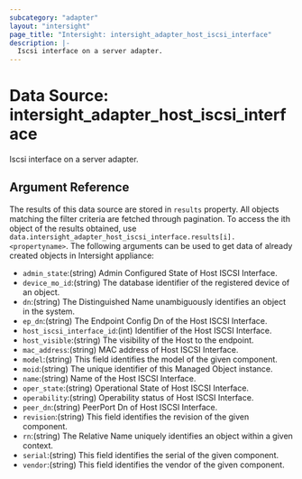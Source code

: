 ```yaml
---
subcategory: "adapter"
layout: "intersight"
page_title: "Intersight: intersight_adapter_host_iscsi_interface"
description: |-
  Iscsi interface on a server adapter.
---
```


# Data Source: intersight_adapter_host_iscsi_interface
Iscsi interface on a server adapter.
## Argument Reference
The results of this data source are stored in `results` property.
All objects matching the filter criteria are fetched through pagination.
To access the ith object of the results obtained, use `data.intersight_adapter_host_iscsi_interface.results[i].<propertyname>`.
The following arguments can be used to get data of already created objects in Intersight appliance:
* `admin_state`:(string) Admin Configured State of Host ISCSI Interface. 
* `device_mo_id`:(string) The database identifier of the registered device of an object. 
* `dn`:(string) The Distinguished Name unambiguously identifies an object in the system. 
* `ep_dn`:(string) The Endpoint Config Dn of the Host ISCSI Interface. 
* `host_iscsi_interface_id`:(int) Identifier of the Host ISCSI Interface. 
* `host_visible`:(string) The visibility of the Host to the endpoint. 
* `mac_address`:(string) MAC address of Host ISCSI Interface. 
* `model`:(string) This field identifies the model of the given component. 
* `moid`:(string) The unique identifier of this Managed Object instance. 
* `name`:(string) Name of the Host ISCSI Interface. 
* `oper_state`:(string) Operational State of Host ISCSI Interface. 
* `operability`:(string) Operability status of Host ISCSI Interface. 
* `peer_dn`:(string) PeerPort Dn of Host ISCSI Interface. 
* `revision`:(string) This field identifies the revision of the given component. 
* `rn`:(string) The Relative Name uniquely identifies an object within a given context. 
* `serial`:(string) This field identifies the serial of the given component. 
* `vendor`:(string) This field identifies the vendor of the given component. 
 